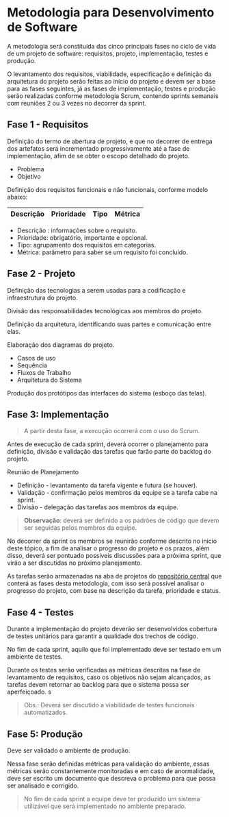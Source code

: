 # Metodologia para Desenvolvimento de Software

A metodologia será constituída das cinco principais fases no ciclo de vida de um projeto de software: requisitos, projeto, implementação, testes e produção.

O levantamento dos requisitos, viabilidade, especificação e definição da arquitetura do projeto serão feitas ao início do projeto e devem ser a base para as fases seguintes, já as fases de implementação, testes e produção serão realizadas conforme metodologia Scrum, contendo sprints semanais com reuniões 2 ou 3 vezes no decorrer da sprint.

## Fase 1 - Requisitos

Definição do termo de abertura de projeto, e que no decorrer de entrega dos artefatos será incrementado progressivamente até a fase de implementação, afim de se obter o escopo detalhado do projeto.

- Problema
- Objetivo

Definição dos requisitos funcionais e não funcionais, conforme modelo abaixo:

| Descrição | Prioridade | Tipo | Métrica |
| --------- | ---------- | ---- | --------|

- Descrição : informações sobre o requisito.
- Prioridade: obrigatório, importante e opcional.
- Tipo: agrupamento dos requisitos em categorias.
- Métrica: parâmetro para saber se um requisito foi concluído.

## Fase 2 - Projeto

Definição das tecnologias a serem usadas para a codificação e infraestrutura do projeto.

Divisão das responsabilidades tecnológicas aos membros do projeto.

Definição da arquitetura, identificando suas partes e comunicação entre elas.

Elaboração dos diagramas do projeto.

- Casos de uso
- Sequência
- Fluxos de Trabalho
- Arquitetura do Sistema

Produção dos protótipos das interfaces do sistema (esboço das telas).

## Fase 3: Implementação

> A partir desta fase, a execução ocorrerá com o uso do Scrum. 

Antes de execução de cada sprint, deverá ocorrer o planejamento para definição, divisão e validação das tarefas que farão parte do backlog do projeto.

Reunião de Planejamento 

- Definição - levantamento da tarefa vigente e futura (se houver).
- Validação - confirmação pelos membros da equipe se a tarefa cabe na sprint.
- Divisão - delegação das tarefas aos membros da equipe.

> **Observação**: deverá ser definido a os padrões de código que devem ser seguidas pelos membros da equipe. 

No decorrer da sprint os membros se reunirão conforme descrito no inicio deste tópico, a fim de analisar o progresso do projeto e os prazos, além disso, deverá ser pontuado possíveis discussões para a próxima sprint, que virão a ser discutidas no próximo planejamento.

As tarefas serão armazenadas na aba de projetos do [repositório central](https://github.com/JonnathanLS/software-engineering-lab-work) que conterá as fases desta metodologia, com isso será possível analisar o progresso do projeto, com base na descrição da tarefa, prioridade e status.

## Fase 4 - Testes

Durante a implementação do projeto deverão ser desenvolvidos cobertura de testes unitários para garantir a qualidade dos trechos de código.

No fim de cada sprint, aquilo que foi implementado deve ser testado em um ambiente de testes.

Durante os testes serão verificadas as métricas descritas na fase de levantamento de requisitos, caso os objetivos não sejam alcançados, as tarefas devem retornar ao backlog para que o sistema possa ser aperfeiçoado.
s
> Obs.: Deverá ser discutido a viabilidade de testes funcionais automatizados.

## Fase 5: Produção

Deve ser validado o ambiente de produção.

Nessa fase serão definidas métricas para validação do ambiente, essas métricas serão constantemente monitoradas e em caso de anormalidade, deve ser escrito um documento que descreva o problema para que possa ser analisado e corrigido.

> No fim de cada sprint a equipe deve ter produzido um sistema utilizável que será implementado no ambiente preparado. 